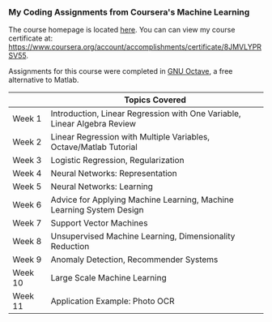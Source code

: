 ### My Coding Assignments from Coursera's Machine Learning

The course homepage is located [here](https://www.coursera.org/learn/machine-learning/home/welcome). You can can view my course certificate at: https://www.coursera.org/account/accomplishments/certificate/8JMVLYPRSV55.

Assignments for this course were completed in [GNU Octave](https://en.wikipedia.org/wiki/GNU_Octave), a free alternative to Matlab.

|         | Topics Covered                                                           |
|---------|--------------------------------------------------------------------------|
| Week 1  | Introduction, Linear Regression with One Variable, Linear Algebra Review |
| Week 2  | Linear Regression with Multiple Variables, Octave/Matlab Tutorial        |
| Week 3  | Logistic Regression, Regularization                                      |
| Week 4  | Neural Networks: Representation                                          |
| Week 5  | Neural Networks: Learning                                                |
| Week 6  | Advice for Applying Machine Learning, Machine Learning System Design     |
| Week 7  | Support Vector Machines                                                  |
| Week 8  | Unsupervised Machine Learning, Dimensionality Reduction                  |
| Week 9  | Anomaly Detection, Recommender Systems                                   |
| Week 10 | Large Scale Machine Learning                                             |
| Week 11 | Application Example: Photo OCR                                           |

